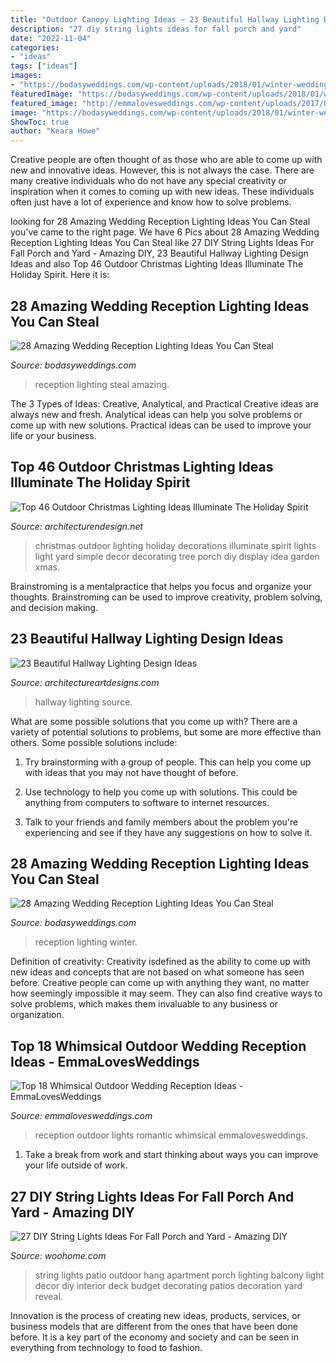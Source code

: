 ```yaml
---
title: "Outdoor Canopy Lighting Ideas ~ 23 Beautiful Hallway Lighting Design Ideas"
description: "27 diy string lights ideas for fall porch and yard"
date: "2022-11-04"
categories:
- "ideas"
tags: ["ideas"]
images:
- "https://bodasyweddings.com/wp-content/uploads/2018/01/winter-wedding.jpg"
featuredImage: "https://bodasyweddings.com/wp-content/uploads/2018/01/winter-wedding.jpg"
featured_image: "http://emmalovesweddings.com/wp-content/uploads/2017/09/romantic-outdoor-wedding-reception-ideas-with-lights.jpg"
image: "https://bodasyweddings.com/wp-content/uploads/2018/01/winter-wedding.jpg"
ShowToc: true
author: "Keara Howe"
---
```



Creative people are often thought of as those who are able to come up with new and innovative ideas. However, this is not always the case. There are many creative individuals who do not have any special creativity or inspiration when it comes to coming up with new ideas. These individuals often just have a lot of experience and know how to solve problems.

	

		
looking for 28 Amazing Wedding Reception Lighting Ideas You Can Steal you've came to the right page. We have 6 Pics about 28 Amazing Wedding Reception Lighting Ideas You Can Steal like 27 DIY String Lights Ideas For Fall Porch and Yard - Amazing DIY, 23 Beautiful Hallway Lighting Design Ideas and also Top 46 Outdoor Christmas Lighting Ideas Illuminate The Holiday Spirit. Here it is:
		
    
## 28 Amazing Wedding Reception Lighting Ideas You Can Steal

<img loading=lazy src="https://bodasyweddings.com/wp-content/uploads/2018/01/steal-worthy-wedding-reception-lighting-ideas.jpg" onerror="this.onerror=null;this.src='https://tse3.mm.bing.net/th?id=OIP.cNb25Gu2oyXKFun6jSAUAgHaLH&amp;pid=15.1';" alt="28 Amazing Wedding Reception Lighting Ideas You Can Steal">

_Source: bodasyweddings.com_

>reception lighting steal amazing. 

	

The 3 Types of Ideas: Creative, Analytical, and Practical
Creative ideas are always new and fresh. Analytical ideas can help you solve problems or come up with new solutions. Practical ideas can be used to improve your life or your business.

    
## Top 46 Outdoor Christmas Lighting Ideas Illuminate The Holiday Spirit

<img loading=lazy src="http://cdn.architecturendesign.net/wp-content/uploads/2014/11/Outdoor-Christmas-Lighting-Decorations-14.jpg" onerror="this.onerror=null;this.src='https://tse2.mm.bing.net/th?id=OIP.m8LJ5xbYm6QUYCBUj9v2qwHaLG&amp;pid=15.1';" alt="Top 46 Outdoor Christmas Lighting Ideas Illuminate The Holiday Spirit">

_Source: architecturendesign.net_

>christmas outdoor lighting holiday decorations illuminate spirit lights light yard simple decor decorating tree porch diy display idea garden xmas. 

	

Brainstroming is a mentalpractice that helps you focus and organize your thoughts. Brainstroming can be used to improve creativity, problem solving, and decision making.

    
## 23 Beautiful Hallway Lighting Design Ideas

<img loading=lazy src="https://www.architectureartdesigns.com/wp-content/uploads/2013/12/2156.jpg" onerror="this.onerror=null;this.src='https://tse2.mm.bing.net/th?id=OIP.-QfRrLd_WJqjPCNW6DnwpwAAAA&amp;pid=15.1';" alt="23 Beautiful Hallway Lighting Design Ideas">

_Source: architectureartdesigns.com_

>hallway lighting source. 

	

What are some possible solutions that you come up with?
There are a variety of potential solutions to problems, but some are more effective than others. Some possible solutions include:
1. Try brainstorming with a group of people. This can help you come up with ideas that you may not have thought of before.

2. Use technology to help you come up with solutions. This could be anything from computers to software to internet resources.

3. Talk to your friends and family members about the problem you're experiencing and see if they have any suggestions on how to solve it.

    
## 28 Amazing Wedding Reception Lighting Ideas You Can Steal

<img loading=lazy src="https://bodasyweddings.com/wp-content/uploads/2018/01/winter-wedding.jpg" onerror="this.onerror=null;this.src='https://tse2.mm.bing.net/th?id=OIP.gEcxy8HueJXJGArJg2icjwHaLH&amp;pid=15.1';" alt="28 Amazing Wedding Reception Lighting Ideas You Can Steal">

_Source: bodasyweddings.com_

>reception lighting winter. 

	

Definition of creativity:
Creativity isdefined as the ability to come up with new ideas and concepts that are not based on what someone has seen before. Creative people can come up with anything they want, no matter how seemingly impossible it may seem. They can also find creative ways to solve problems, which makes them invaluable to any business or organization.

    
## Top 18 Whimsical Outdoor Wedding Reception Ideas - EmmaLovesWeddings

<img loading=lazy src="http://emmalovesweddings.com/wp-content/uploads/2017/09/romantic-outdoor-wedding-reception-ideas-with-lights.jpg" onerror="this.onerror=null;this.src='https://tse3.mm.bing.net/th?id=OIP.oflJFl5L1OKAuASt9IEIwwHaLI&amp;pid=15.1';" alt="Top 18 Whimsical Outdoor Wedding Reception Ideas - EmmaLovesWeddings">

_Source: emmalovesweddings.com_

>reception outdoor lights romantic whimsical emmalovesweddings. 

	

1. Take a break from work and start thinking about ways you can improve your life outside of work.

    
## 27 DIY String Lights Ideas For Fall Porch And Yard - Amazing DIY

<img loading=lazy src="http://www.woohome.com/wp-content/uploads/2017/09/string-lighting-ideas-for-Fall-yard-and-garden-21.jpg" onerror="this.onerror=null;this.src='https://tse4.mm.bing.net/th?id=OIP.I2M-b3k_CrK_ndnfkp5cKwHaJ4&amp;pid=15.1';" alt="27 DIY String Lights Ideas For Fall Porch and Yard - Amazing DIY">

_Source: woohome.com_

>string lights patio outdoor hang apartment porch lighting balcony light decor diy interior deck budget decorating patios decoration yard reveal. 

	

Innovation is the process of creating new ideas, products, services, or business models that are different from the ones that have been done before. It is a key part of the economy and society and can be seen in everything from technology to food to fashion.

